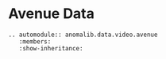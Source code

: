 # Avenue Data

```{eval-rst}
.. automodule:: anomalib.data.video.avenue
   :members:
   :show-inheritance:
```
